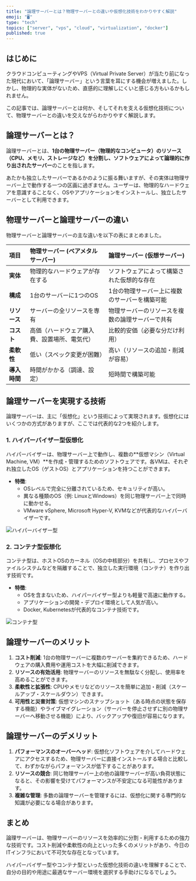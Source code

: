 ```yaml
---
title: "論理サーバーとは？物理サーバーとの違いや仮想化技術をわかりやすく解説"
emoji: "🖥️"
type: "tech"
topics: ["server", "vps", "cloud", "virtualization", "docker"]
published: true
---
```


## はじめに

クラウドコンピューティングやVPS（Virtual Private Server）が当たり前になった現代において、「論理サーバー」という言葉を耳にする機会が増えました。しかし、物理的な実体がないため、直感的に理解しにくいと感じる方もいるかもしれません。

この記事では、論理サーバーとは何か、そしてそれを支える仮想化技術について、物理サーバーとの違いを交えながらわかりやすく解説します。

## 論理サーバーとは？

論理サーバーとは、**1台の物理サーバー（物理的なコンピュータ）のリソース（CPU、メモリ、ストレージなど）を分割し、ソフトウェアによって論理的に作り出されたサーバー**のことを指します。

あたかも独立したサーバーであるかのように振る舞いますが、その実体は物理サーバー上で動作する一つの区画に過ぎません。ユーザーは、物理的なハードウェアを意識することなく、OSやアプリケーションをインストールし、独立したサーバーとして利用できます。

## 物理サーバーと論理サーバーの違い

物理サーバーと論理サーバーの主な違いを以下の表にまとめました。

| 項目 | 物理サーバー (ベアメタルサーバー) | 論理サーバー (仮想サーバー) |
| :--- | :--- | :--- |
| **実体** | 物理的なハードウェアが存在する | ソフトウェアによって構築された仮想的な存在 |
| **構成** | 1台のサーバーに1つのOS | 1台の物理サーバー上に複数のサーバーを構築可能 |
| **リソース** | サーバーの全リソースを専有 | 物理サーバーのリソースを複数の論理サーバーで共有 |
| **コスト** | 高価（ハードウェア購入費、設置場所、電気代） | 比較的安価（必要な分だけ利用） |
| **柔軟性** | 低い（スペック変更が困難） | 高い（リソースの追加・削減が容易） |
| **導入時間** | 時間がかかる（調達、設定） | 短時間で構築可能 |

## 論理サーバーを実現する技術

論理サーバーは、主に「仮想化」という技術によって実現されます。仮想化にはいくつかの方式がありますが、ここでは代表的な2つを紹介します。

### 1. ハイパーバイザー型仮想化

ハイパーバイザーは、物理サーバー上で動作し、複数の**仮想マシン（Virtual Machine, VM）**を作成・管理するためのソフトウェアです。各VMは、それぞれ独立したOS（ゲストOS）とアプリケーションを持つことができます。

- **特徴**:
  - OSレベルで完全に分離されているため、セキュリティが高い。
  - 異なる種類のOS（例: LinuxとWindows）を同じ物理サーバー上で同時に動かせる。
  - VMware vSphere, Microsoft Hyper-V, KVMなどが代表的なハイパーバイザーです。

![ハイパーバイザー型](https://storage.googleapis.com/zenn-user-upload/b683f63d6a9a-20231027.png)

### 2. コンテナ型仮想化

コンテナ型は、ホストOSのカーネル（OSの中核部分）を共有し、プロセスやファイルシステムなどを隔離することで、独立した実行環境（コンテナ）を作り出す技術です。

- **特徴**:
  - OSを含まないため、ハイパーバイザー型よりも軽量で高速に動作する。
  - アプリケーションの開発・デプロイ環境として人気が高い。
  - Docker, Kubernetesが代表的なコンテナ技術です。

![コンテナ型](https://storage.googleapis.com/zenn-user-upload/e9b3e0d9a1b1-20231027.png)

## 論理サーバーのメリット

1.  **コスト削減**: 1台の物理サーバーに複数のサーバーを集約できるため、ハードウェアの購入費用や運用コストを大幅に削減できます。
2.  **リソースの有効活用**: 物理サーバーのリソースを無駄なく分配し、使用率を高めることができます。
3.  **柔軟性と拡張性**: CPUやメモリなどのリソースを簡単に追加・削減（スケールアップ・スケールダウン）できます。
4.  **可用性と災害対策**: 仮想マシンのスナップショット（ある時点の状態を保存する機能）やライブマイグレーション（サーバーを停止させずに別の物理サーバーへ移動させる機能）により、バックアップや復旧が容易になります。

## 論理サーバーのデメリット

1.  **パフォーマンスのオーバーヘッド**: 仮想化ソフトウェアを介してハードウェアにアクセスするため、物理サーバーに直接インストールする場合と比較して、わずかながらパフォーマンスが低下することがあります。
2.  **リソースの競合**: 同じ物理サーバー上の他の論理サーバーが高い負荷状態になると、その影響を受けてパフォーマンスが不安定になる可能性があります。
3.  **複雑な管理**: 多数の論理サーバーを管理するには、仮想化に関する専門的な知識が必要になる場合があります。

## まとめ

論理サーバーは、物理サーバーのリソースを効率的に分割・利用するための強力な技術です。コスト削減や柔軟性の向上といった多くのメリットがあり、今日のITインフラにおいて不可欠な存在となっています。

ハイパーバイザー型やコンテナ型といった仮想化技術の違いを理解することで、自分の目的や用途に最適なサーバー環境を選択する手助けになるでしょう。
